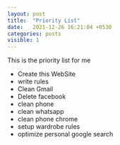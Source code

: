 ```yaml
---
layout: post
title:  "Priority List"
date:   2021-12-26 16:21:04 +0530
categories: posts
visible: 1
---
```

This is the priority list for me

- Create this WebSite
- write rules
- Clean Gmail
- Delete facebook
- clean phone
- clean whatsapp
- clean phone chrome
- setup wardrobe rules
- optimize personal google search
